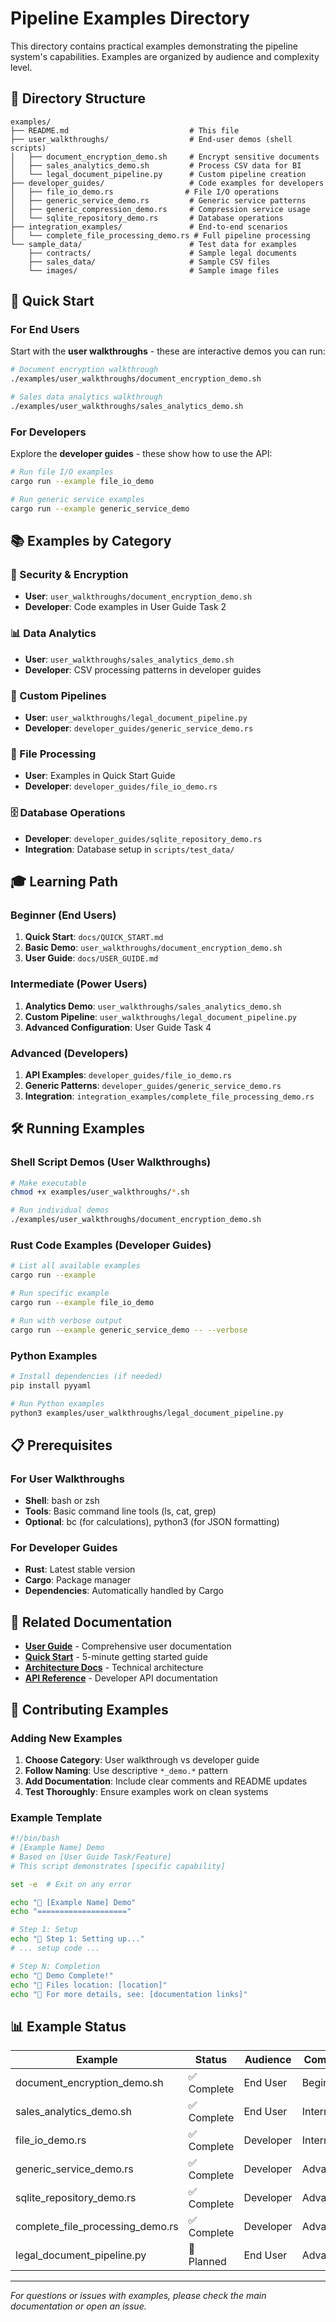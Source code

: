 # Pipeline Examples Directory

This directory contains practical examples demonstrating the pipeline system's capabilities. Examples are organized by audience and complexity level.

## 📁 Directory Structure

```
examples/
├── README.md                           # This file
├── user_walkthroughs/                  # End-user demos (shell scripts)
│   ├── document_encryption_demo.sh     # Encrypt sensitive documents
│   ├── sales_analytics_demo.sh         # Process CSV data for BI
│   └── legal_document_pipeline.py      # Custom pipeline creation
├── developer_guides/                   # Code examples for developers
│   ├── file_io_demo.rs                # File I/O operations
│   ├── generic_service_demo.rs         # Generic service patterns
│   ├── generic_compression_demo.rs     # Compression service usage
│   └── sqlite_repository_demo.rs       # Database operations
├── integration_examples/               # End-to-end scenarios
│   └── complete_file_processing_demo.rs # Full pipeline processing
└── sample_data/                        # Test data for examples
    ├── contracts/                      # Sample legal documents
    ├── sales_data/                     # Sample CSV files
    └── images/                         # Sample image files
```

## 🎯 Quick Start

### For End Users
Start with the **user walkthroughs** - these are interactive demos you can run:

```bash
# Document encryption walkthrough
./examples/user_walkthroughs/document_encryption_demo.sh

# Sales data analytics walkthrough  
./examples/user_walkthroughs/sales_analytics_demo.sh
```

### For Developers
Explore the **developer guides** - these show how to use the API:

```bash
# Run file I/O examples
cargo run --example file_io_demo

# Run generic service examples
cargo run --example generic_service_demo
```

## 📚 Examples by Category

### 🔐 Security & Encryption
- **User**: `user_walkthroughs/document_encryption_demo.sh`
- **Developer**: Code examples in User Guide Task 2

### 📊 Data Analytics
- **User**: `user_walkthroughs/sales_analytics_demo.sh`
- **Developer**: CSV processing patterns in developer guides

### 🔧 Custom Pipelines
- **User**: `user_walkthroughs/legal_document_pipeline.py`
- **Developer**: `developer_guides/generic_service_demo.rs`

### 💾 File Processing
- **User**: Examples in Quick Start Guide
- **Developer**: `developer_guides/file_io_demo.rs`

### 🗄️ Database Operations
- **Developer**: `developer_guides/sqlite_repository_demo.rs`
- **Integration**: Database setup in `scripts/test_data/`

## 🎓 Learning Path

### Beginner (End Users)
1. **Quick Start**: `docs/QUICK_START.md`
2. **Basic Demo**: `user_walkthroughs/document_encryption_demo.sh`
3. **User Guide**: `docs/USER_GUIDE.md`

### Intermediate (Power Users)
1. **Analytics Demo**: `user_walkthroughs/sales_analytics_demo.sh`
2. **Custom Pipeline**: `user_walkthroughs/legal_document_pipeline.py`
3. **Advanced Configuration**: User Guide Task 4

### Advanced (Developers)
1. **API Examples**: `developer_guides/file_io_demo.rs`
2. **Generic Patterns**: `developer_guides/generic_service_demo.rs`
3. **Integration**: `integration_examples/complete_file_processing_demo.rs`

## 🛠️ Running Examples

### Shell Script Demos (User Walkthroughs)
```bash
# Make executable
chmod +x examples/user_walkthroughs/*.sh

# Run individual demos
./examples/user_walkthroughs/document_encryption_demo.sh
```

### Rust Code Examples (Developer Guides)
```bash
# List all available examples
cargo run --example

# Run specific example
cargo run --example file_io_demo

# Run with verbose output
cargo run --example generic_service_demo -- --verbose
```

### Python Examples
```bash
# Install dependencies (if needed)
pip install pyyaml

# Run Python examples
python3 examples/user_walkthroughs/legal_document_pipeline.py
```

## 📋 Prerequisites

### For User Walkthroughs
- **Shell**: bash or zsh
- **Tools**: Basic command line tools (ls, cat, grep)
- **Optional**: bc (for calculations), python3 (for JSON formatting)

### For Developer Guides
- **Rust**: Latest stable version
- **Cargo**: Package manager
- **Dependencies**: Automatically handled by Cargo

## 🔗 Related Documentation

- **[User Guide](../docs/USER_GUIDE.md)** - Comprehensive user documentation
- **[Quick Start](../docs/QUICK_START.md)** - 5-minute getting started guide
- **[Architecture Docs](../../docs/architecture/)** - Technical architecture
- **[API Reference](../docs/API_REFERENCE.md)** - Developer API documentation

## 🤝 Contributing Examples

### Adding New Examples

1. **Choose Category**: User walkthrough vs developer guide
2. **Follow Naming**: Use descriptive `*_demo.*` pattern
3. **Add Documentation**: Include clear comments and README updates
4. **Test Thoroughly**: Ensure examples work on clean systems

### Example Template

```bash
#!/bin/bash
# [Example Name] Demo
# Based on [User Guide Task/Feature]
# This script demonstrates [specific capability]

set -e  # Exit on any error

echo "🎯 [Example Name] Demo"
echo "===================="

# Step 1: Setup
echo "📁 Step 1: Setting up..."
# ... setup code ...

# Step N: Completion
echo "🎉 Demo Complete!"
echo "📁 Files location: [location]"
echo "🔗 For more details, see: [documentation links]"
```

## 📊 Example Status

| Example | Status | Audience | Complexity |
|---------|--------|----------|------------|
| document_encryption_demo.sh | ✅ Complete | End User | Beginner |
| sales_analytics_demo.sh | ✅ Complete | End User | Intermediate |
| file_io_demo.rs | ✅ Complete | Developer | Intermediate |
| generic_service_demo.rs | ✅ Complete | Developer | Advanced |
| sqlite_repository_demo.rs | ✅ Complete | Developer | Advanced |
| complete_file_processing_demo.rs | ✅ Complete | Developer | Advanced |
| legal_document_pipeline.py | 🚧 Planned | End User | Advanced |

---

*For questions or issues with examples, please check the main documentation or open an issue.*
